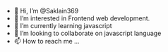 - 👋 Hi, I’m @Saklain369
- 👀 I’m interested in Frontend web development.
- 🌱 I’m currently learning javascript
- 💞️ I’m looking to collaborate on javascript language
- 📫 How to reach me ...

<!---
Saklain369/Saklain369 is a ✨ special ✨ repository because its `README.md` (this file) appears on your GitHub profile.
You can click the Preview link to take a look at your changes.
--->
